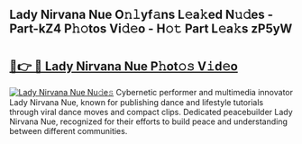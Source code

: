 ## Lady Nirvana Nue O𝚗𝚕yf𝚊ns L𝚎a𝚔ed N𝚞𝚍es - Part-kZ4 P𝚑𝚘tos Vi𝚍𝚎o - H𝚘𝚝 Part L𝚎a𝚔s zP5yW

# <h2><a href="http://kf4skr.oniu.top/?m=Lady+Nirvana+Nue">🔗👉 🔴 Lady Nirvana Nue P𝚑ot𝚘𝚜 V𝚒d𝚎o</a></h2>

[![Lady Nirvana Nue Nu𝚍e𝚜](https://i.imgur.com/0qMVB7G.gif)](http://kf4skr.oniu.top/?m=Lady+Nirvana+Nue)
Cybernetic performer and multimedia innovator Lady Nirvana Nue, known for publishing dance and lifestyle tutorials through viral dance moves and compact clips. Dedicated peacebuilder Lady Nirvana Nue, recognized for their efforts to build peace and understanding between different communities.  

